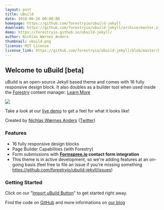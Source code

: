 ```yaml
---
layout: post
title: uBuild
date: 2018-06-26 00:00:00
homepage: https://github.com/forestryio/ubuild-jekyll
download: https://github.com/forestryio/ubuild-jekyll/archive/master.zip
demo: https://forestryio.github.io/ubuild-jekyll/
author: Nichlas Wærnes Anders
thumbnail: ubuild.png
license: MIT License
license_link: https://github.com/forestryio/ubuild-jekyll/blob/master/LICENSE
---
```


## Welcome to uBuild [beta]

uBuild is an open-source Jekyll based theme and comes with 16 fully responsive design block. It also doubles as a builder tool when used inside the [Forestry](https://forestry.io) content manager. [Learn More](https://forestry.io/blog/ubuild-a-new-theme-for-static-sites-using-blocks/)

![](https://forestryio.github.io/ubuild-jekyll/uploads/2018/06/21/theme.png)

Take a look at our [live demo](https://forestryio.github.io/ubuild-jekyll/) to get a feel for what it looks like!

Created by [Nichlas Wærnes Anders](http://itsnwa.com/) ([Twitter](https://twitter.com/nichlaswa))

### Features

* 16 fully responsive design blocks
* Page Builder Capabilities (with Forestry)
* Form submissions with **[Formspree.io](https://formspree.io/) contact form integration**
* This theme is in active development, so we're adding features at an on-going basis (feel free to file an issue if you're missing something https://github.com/forestryio/ubuild-jekyll/issues)

### Getting Started

Click on our "[Import uBuild Button](https://forestry.io/blog/ubuild-a-new-theme-for-static-sites-using-blocks/#even-quicker-start)" to get started right away.

Find the code on [GitHub](https://github.com/forestryio/ubuild-jekyll/) and more informations on [our blog](https://forestry.io/blog/ubuild-a-new-theme-for-static-sites-using-blocks/)
